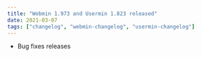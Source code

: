 ```yaml
---
title: "Webmin 1.973 and Usermin 1.823 released"
date: 2021-03-07
tags: ["changelog", "webmin-changelog", "usermin-changelog"]
---
```


- Bug fixes releases

